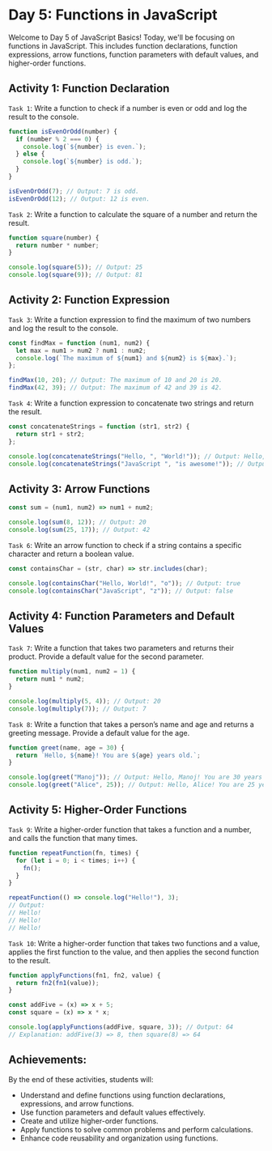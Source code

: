 # Day 5: Functions in JavaScript 
Welcome to Day 5 of JavaScript Basics! Today, we'll be focusing on functions in JavaScript. This includes function declarations, function expressions, arrow functions, function parameters with default values, and higher-order functions.
## Activity 1: Function Declaration
`Task 1`: Write a function to check if a number is even or odd and log the result to the console.
```js
function isEvenOrOdd(number) {
  if (number % 2 === 0) {
    console.log(`${number} is even.`);
  } else {
    console.log(`${number} is odd.`);
  }
}

isEvenOrOdd(7); // Output: 7 is odd.
isEvenOrOdd(12); // Output: 12 is even.
```
`Task 2`: Write a function to calculate the square of a number and return the result.
```js
function square(number) {
  return number * number;
}

console.log(square(5)); // Output: 25
console.log(square(9)); // Output: 81
```
## Activity 2: Function Expression
`Task 3`: Write a function expression to find the maximum of two numbers and log the result to the console.
```js
const findMax = function (num1, num2) {
  let max = num1 > num2 ? num1 : num2;
  console.log(`The maximum of ${num1} and ${num2} is ${max}.`);
};

findMax(10, 20); // Output: The maximum of 10 and 20 is 20.
findMax(42, 39); // Output: The maximum of 42 and 39 is 42.
```
`Task 4`: Write a function expression to concatenate two strings and return the result.
```js
const concatenateStrings = function (str1, str2) {
  return str1 + str2;
};

console.log(concatenateStrings("Hello, ", "World!")); // Output: Hello, World!
console.log(concatenateStrings("JavaScript ", "is awesome!")); // Output: JavaScript is awesome!
```
## Activity 3: Arrow Functions
```js
const sum = (num1, num2) => num1 + num2;

console.log(sum(8, 12)); // Output: 20
console.log(sum(25, 17)); // Output: 42
```
`Task 6`: Write an arrow function to check if a string contains a specific character and return a boolean value.
```js
const containsChar = (str, char) => str.includes(char);

console.log(containsChar("Hello, World!", "o")); // Output: true
console.log(containsChar("JavaScript", "z")); // Output: false

```
## Activity 4: Function Parameters and Default Values 
`Task 7`: Write a function that takes two parameters and returns their product. Provide a default value for the second parameter.
```js
function multiply(num1, num2 = 1) {
  return num1 * num2;
}

console.log(multiply(5, 4)); // Output: 20
console.log(multiply(7)); // Output: 7
```
`Task 8`: Write a function that takes a person’s name and age and returns a greeting message. Provide a default value for the age.
```js
function greet(name, age = 30) {
  return `Hello, ${name}! You are ${age} years old.`;
}

console.log(greet("Manoj")); // Output: Hello, Manoj! You are 30 years old.
console.log(greet("Alice", 25)); // Output: Hello, Alice! You are 25 years old.
```
## Activity 5: Higher-Order Functions 

`Task 9`: Write a higher-order function that takes a function and a number, and calls the function that many times.
```js
function repeatFunction(fn, times) {
  for (let i = 0; i < times; i++) {
    fn();
  }
}

repeatFunction(() => console.log("Hello!"), 3);
// Output:
// Hello!
// Hello!
// Hello!

```
`Task 10`: Write a higher-order function that takes two functions and a value, applies the first function to the value, and then applies the second function to the result.
```js
function applyFunctions(fn1, fn2, value) {
  return fn2(fn1(value));
}

const addFive = (x) => x + 5;
const square = (x) => x * x;

console.log(applyFunctions(addFive, square, 3)); // Output: 64
// Explanation: addFive(3) => 8, then square(8) => 64
```
## Achievements:
By the end of these activities, students will:

- Understand and define functions using function declarations, expressions, and arrow functions.
- Use function parameters and default values effectively.
- Create and utilize higher-order functions.
- Apply functions to solve common problems and perform calculations.
- Enhance code reusability and organization using functions.